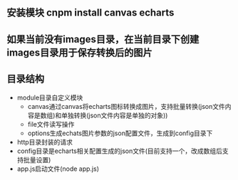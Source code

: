 ## 安装模块 cnpm install canvas echarts
## 如果当前没有images目录，在当前目录下创建images目录用于保存转换后的图片
## 目录结构
- module目录自定义模块
  - canvas通过canvas将echarts图标转换成图片，支持批量转换(json文件内容是数组)和单独转换(json文件内容是单独的对象))
  - file文件读写操作
  - options生成echats图片参数的json配置文件，生成到config目录下
- http目录封装的请求
- config目录是echarts相关配置生成的json文件(目前支持一个，改成数组后支持批量设置)
- app.js启动文件(node app.js)